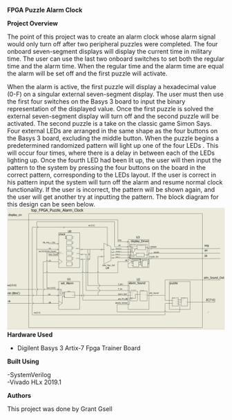 **<span class="underline">FPGA Puzzle Alarm Clock</span>**

**Project Overview**

The point of this project was to create an alarm clock whose alarm
signal would only turn off after two peripheral puzzles were completed.
The four onboard seven-segment displays will display the current time in
military time. The user can use the last two onboard switches to set
both the regular time and the alarm time. When the regular time and the
alarm time are equal the alarm will be set off and the first puzzle will
activate.

When the alarm is active, the first puzzle will display a hexadecimal
value (0-F) on a singular external seven-segment display. The user must
then use the first four switches on the Basys 3 board to input the
binary representation of the displayed value. Once the first puzzle is
solved the external seven-segment display will turn off and the second
puzzle will be activated. The second puzzle is a take on the classic
game Simon Says. Four external LEDs are arranged in the same shape as
the four buttons on the Basys 3 board, excluding the middle button. When
the puzzle begins a predetermined randomized pattern will light up one
of the four LEDs . This will occur four times, where there is a delay in
between each of the LEDs lighting up. Once the fourth LED had been lit
up, the user will then input the pattern to the system by pressing the
four buttons on the board in the correct pattern, corresponding to the
LEDs layout. If the user is correct in his pattern input the system will
turn off the alarm and resume normal clock functionality. If the user is
incorrect, the pattern will be shown again, and the user will get
another try at inputting the pattern. The block diagram for this design
can be seen below.
![Figure 1: FPGA Clock Block Diagram](FPGA_Alarm_Clock_Block_Diagram.PNG)
**Hardware Used**

  - Digilent Basys 3 Artix-7 Fpga Trainer Board

**Built Using**

  -SystemVerilog    
  -Vivado HLx 2019.1

**Authors**

This project was done by Grant Gsell
